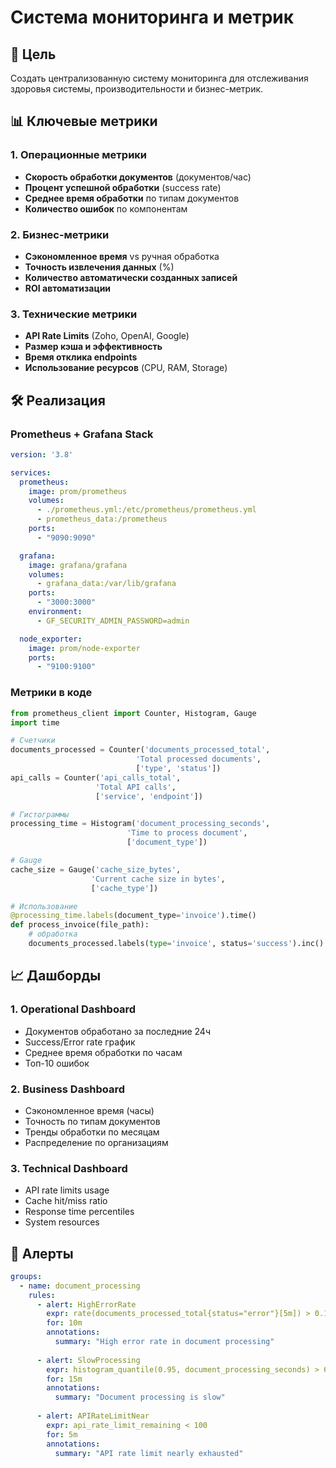 # Система мониторинга и метрик

## 🎯 Цель
Создать централизованную систему мониторинга для отслеживания здоровья системы, производительности и бизнес-метрик.

## 📊 Ключевые метрики

### 1. **Операционные метрики**
- **Скорость обработки документов** (документов/час)
- **Процент успешной обработки** (success rate)
- **Среднее время обработки** по типам документов
- **Количество ошибок** по компонентам

### 2. **Бизнес-метрики**
- **Сэкономленное время** vs ручная обработка
- **Точность извлечения данных** (%)
- **Количество автоматически созданных записей**
- **ROI автоматизации**

### 3. **Технические метрики**
- **API Rate Limits** (Zoho, OpenAI, Google)
- **Размер кэша и эффективность**
- **Время отклика endpoints**
- **Использование ресурсов** (CPU, RAM, Storage)

## 🛠 Реализация

### Prometheus + Grafana Stack
```yaml
version: '3.8'

services:
  prometheus:
    image: prom/prometheus
    volumes:
      - ./prometheus.yml:/etc/prometheus/prometheus.yml
      - prometheus_data:/prometheus
    ports:
      - "9090:9090"

  grafana:
    image: grafana/grafana
    volumes:
      - grafana_data:/var/lib/grafana
    ports:
      - "3000:3000"
    environment:
      - GF_SECURITY_ADMIN_PASSWORD=admin

  node_exporter:
    image: prom/node-exporter
    ports:
      - "9100:9100"
```

### Метрики в коде
```python
from prometheus_client import Counter, Histogram, Gauge
import time

# Счетчики
documents_processed = Counter('documents_processed_total', 
                            'Total processed documents', 
                            ['type', 'status'])
api_calls = Counter('api_calls_total', 
                   'Total API calls', 
                   ['service', 'endpoint'])

# Гистограммы
processing_time = Histogram('document_processing_seconds', 
                          'Time to process document',
                          ['document_type'])

# Gauge
cache_size = Gauge('cache_size_bytes', 
                  'Current cache size in bytes',
                  ['cache_type'])

# Использование
@processing_time.labels(document_type='invoice').time()
def process_invoice(file_path):
    # обработка
    documents_processed.labels(type='invoice', status='success').inc()
```

## 📈 Дашборды

### 1. **Operational Dashboard**
- Документов обработано за последние 24ч
- Success/Error rate график
- Среднее время обработки по часам
- Топ-10 ошибок

### 2. **Business Dashboard**
- Сэкономленное время (часы)
- Точность по типам документов
- Тренды обработки по месяцам
- Распределение по организациям

### 3. **Technical Dashboard**
- API rate limits usage
- Cache hit/miss ratio
- Response time percentiles
- System resources

## 🔔 Алерты

```yaml
groups:
  - name: document_processing
    rules:
      - alert: HighErrorRate
        expr: rate(documents_processed_total{status="error"}[5m]) > 0.1
        for: 10m
        annotations:
          summary: "High error rate in document processing"
      
      - alert: SlowProcessing
        expr: histogram_quantile(0.95, document_processing_seconds) > 60
        for: 15m
        annotations:
          summary: "Document processing is slow"
      
      - alert: APIRateLimitNear
        expr: api_rate_limit_remaining < 100
        for: 5m
        annotations:
          summary: "API rate limit nearly exhausted"
```
